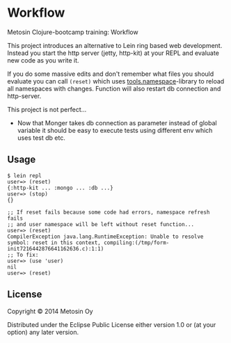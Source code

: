 # Workflow

Metosin Clojure-bootcamp training: Workflow

This project introduces an alternative to Lein ring based web development.
Instead you start the http server (jetty, http-kit) at your REPL and
evaluate new code as you write it.

If you do some massive edits and don't remember what files you should evaluate you
can call `(reset)` which uses [tools.namespace](https://github.com/clojure/tools.namespace)-library to reload
all namespaces with changes. Function will also restart db connection and http-server.

This project is not perfect...

- Now that Monger takes db connection as parameter instead of global variable it should be easy to
execute tests using different env which uses test db etc.

## Usage

```
$ lein repl
user=> (reset)
{:http-kit ... :mongo ... :db ...}
user=> (stop)
{}

;; If reset fails because some code had errors, namespace refresh fails
;; and user namespace will be left without reset function...
user=> (reset)
CompilerException java.lang.RuntimeException: Unable to resolve symbol: reset in this context, compiling:(/tmp/form-init7216442876641162636.c):1:1)
;; To fix:
user=> (use 'user)
nil
user=> (reset)
```

## License

Copyright &copy; 2014 Metosin Oy

Distributed under the Eclipse Public License either version 1.0 or (at
your option) any later version.
